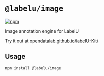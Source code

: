 # `@labelu/image`

[![npm](https://img.shields.io/npm/v/%40labelu/image.svg)](https://www.npmjs.com/package/@labelu/image)

Image annotation engine for LabelU

Try it out at [opendatalab.github.io/labelU-Kit/](https://opendatalab.github.io/labelU-Kit/#/image)

## Usage

```bash
npm install @labelu/image
```
